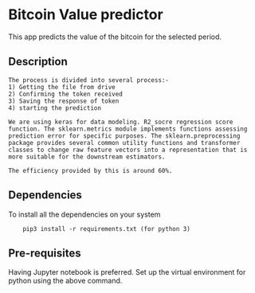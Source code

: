 # Bitcoin Value predictor

This app predicts the value of the bitcoin for the selected period.

## Description
    The process is divided into several process:-
    1) Getting the file from drive
    2) Confirming the token received
    3) Saving the response of token
    4) starting the prediction

    We are using keras for data modeling. R2_socre regression score function. The sklearn.metrics module implements functions assessing prediction error for specific purposes. The sklearn.preprocessing package provides several common utility functions and transformer classes to change raw feature vectors into a representation that is more suitable for the downstream estimators.
    
    The efficiency provided by this is around 60%.



## Dependencies

To install all the dependencies on your system

```
    pip3 install -r requirements.txt (for python 3)
```

## Pre-requisites

Having Jupyter notebook is preferred.
Set up the virtual environment for python using the above command.
